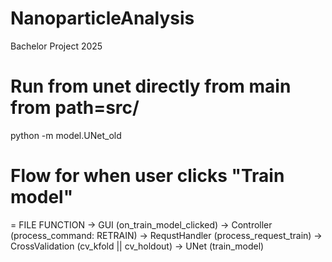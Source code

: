 # NanoparticleAnalysis
Bachelor Project 2025


# Run from unet directly from main from path=src/
python -m model.UNet_old


# Flow for when user clicks "Train model"
= FILE              FUNCTION 
-> GUI              (on_train_model_clicked) 
-> Controller       (process_command: RETRAIN) 
-> RequstHandler    (process_request_train)
-> CrossValidation  (cv_kfold || cv_holdout)
-> UNet             (train_model)